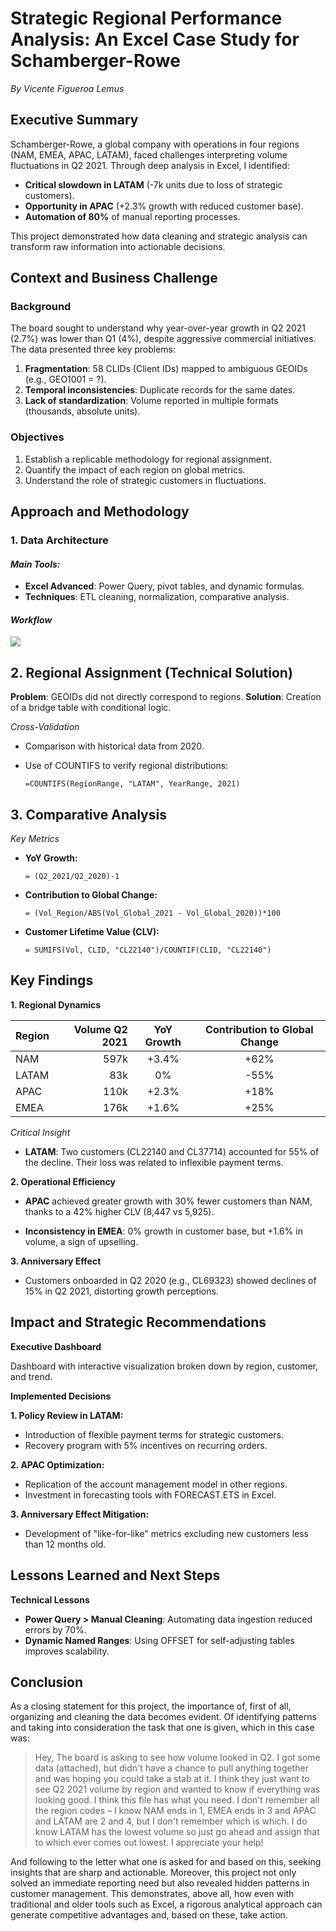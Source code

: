 # Strategic Regional Performance Analysis: An Excel Case Study for Schamberger-Rowe  
*By Vicente Figueroa Lemus*  


## **Executive Summary**  
Schamberger-Rowe, a global company with operations in four regions (NAM, EMEA, APAC, LATAM), faced challenges interpreting volume fluctuations in Q2 2021. Through deep analysis in Excel, I identified:  
- **Critical slowdown in LATAM** (-7k units due to loss of strategic customers).  
- **Opportunity in APAC** (+2.3% growth with reduced customer base).  
- **Automation of 80%** of manual reporting processes.  

This project demonstrated how data cleaning and strategic analysis can transform raw information into actionable decisions.  



## **Context and Business Challenge**  
### **Background**  
The board sought to understand why year-over-year growth in Q2 2021 (2.7%) was lower than Q1 (4%), despite aggressive commercial initiatives. The data presented three key problems:  
1. **Fragmentation**: 58 CLIDs (Client IDs) mapped to ambiguous GEOIDs (e.g., GEO1001 = ?).  
2. **Temporal inconsistencies**: Duplicate records for the same dates.  
3. **Lack of standardization**: Volume reported in multiple formats (thousands, absolute units).  

### **Objectives**  
1. Establish a replicable methodology for regional assignment.  
2. Quantify the impact of each region on global metrics.  
3. Understand the role of strategic customers in fluctuations.  



## **Approach and Methodology** 

### **1. Data Architecture**  

#### *Main Tools:*  
- **Excel Advanced**: Power Query, pivot tables, and dynamic formulas.  
- **Techniques**: ETL cleaning, normalization, comparative analysis.  

#### *Workflow*
[![](https://mermaid.ink/img/pako:eNplUtuO0zAQ_ZWRn0DqllyapPEDUppkl5Xa1YL6gEj6YOohtajtyHEWtpev4hP2x9ZNCgLhB3vO0Tnj8XiOZKs5Ekoaw9odrItagVtZVTCrO1iY_nKUn9eel3h-EHiBv4Gbm_eweLMUshV4YLDVCh71DzTwsUfz_HZMsRhk-fFBG8n24sC24uWXAo7wCRuhFXbnUZhfhCdH7hn4FPLlfQEWjRSKcQ2owD9BUT1kq83_-oDCCpU28KT3vUR1grJaZut_tXBblasye5c9ZvmVLwb-rsoag821stalWRshsbMGr7py1I3g9m9wN4APrk_d7qtmhsO9clWzrRVPekMmrqGCE2pNjxMi3XPYBZLjxV0Tu0OJNaEu5Mx8r0mtzs7TMvVFa_nbZnTf7Aj9xvadQ33LmcVCMPdV8g9rUHE0ue6VJdRP4iEJoUfyk9DQT6dJlKThLEq80A-iCXkmNJhPozhJwnQ2j-N0FobxeUIOw7XedJ7M0jSdp9GwOQNyYbVZjUMyzMr5FTdEqgM?type=png)](https://mermaid.live/edit#pako:eNplUtuO0zAQ_ZWRn0DqllyapPEDUppkl5Xa1YL6gEj6YOohtajtyHEWtpev4hP2x9ZNCgLhB3vO0Tnj8XiOZKs5Ekoaw9odrItagVtZVTCrO1iY_nKUn9eel3h-EHiBv4Gbm_eweLMUshV4YLDVCh71DzTwsUfz_HZMsRhk-fFBG8n24sC24uWXAo7wCRuhFXbnUZhfhCdH7hn4FPLlfQEWjRSKcQ2owD9BUT1kq83_-oDCCpU28KT3vUR1grJaZut_tXBblasye5c9ZvmVLwb-rsoag821stalWRshsbMGr7py1I3g9m9wN4APrk_d7qtmhsO9clWzrRVPekMmrqGCE2pNjxMi3XPYBZLjxV0Tu0OJNaEu5Mx8r0mtzs7TMvVFa_nbZnTf7Aj9xvadQ33LmcVCMPdV8g9rUHE0ue6VJdRP4iEJoUfyk9DQT6dJlKThLEq80A-iCXkmNJhPozhJwnQ2j-N0FobxeUIOw7XedJ7M0jSdp9GwOQNyYbVZjUMyzMr5FTdEqgM)

## 2. Regional Assignment (Technical Solution)

**Problem**: GEOIDs did not directly correspond to regions.
**Solution**: Creation of a bridge table with conditional logic.

*Cross-Validation*

 - Comparison with historical data from 2020.
 - Use of COUNTIFS to verify regional distributions:
   
   `=COUNTIFS(RegionRange, "LATAM", YearRange, 2021)`

## 3. Comparative Analysis

*Key Metrics*

    

 - **YoY Growth:**

    `= (Q2_2021/Q2_2020)-1`

 - **Contribution to Global Change:**

   `= (Vol_Region/ABS(Vol_Global_2021 - Vol_Global_2020))*100` 

 - **Customer Lifetime Value (CLV):**

    `= SUMIFS(Vol, CLID, "CL22140")/COUNTIF(CLID, "CL22140")`

## Key Findings

**1. Regional Dynamics**

| Region | Volume Q2 2021 | YoY Growth | Contribution to Global Change |
|:-------|----------------:|:---------------:|:----------------------------:|
| NAM    | 597k            | +3.4%           | +62%                         |
| LATAM  | 83k             | 0%              | -55%                         |
| APAC   | 110k            | +2.3%           | +18%                         |
| EMEA   | 176k            | +1.6%           | +25%                         |

*Critical Insight*

 - **LATAM**: Two customers (CL22140 and CL37714) accounted for 55% of the decline. Their loss was related to inflexible payment terms.

**2. Operational Efficiency**

 - **APAC** achieved greater growth with 30% fewer customers than NAM, thanks to a 42% higher CLV (8,447 vs 5,925).

 - **Inconsistency in EMEA**: 0% growth in customer base, but
   +1.6% in volume, a sign of upselling.

**3. Anniversary Effect**

 - Customers onboarded in Q2 2020 (e.g., CL69323) showed declines of 15%
   in Q2 2021, distorting growth perceptions.

## Impact and Strategic Recommendations

**Executive Dashboard**

Dashboard with interactive visualization broken down by region, customer, and trend.

**Implemented Decisions**

**1. Policy Review in LATAM:**

 - Introduction of flexible payment terms for strategic customers.
 - Recovery program with 5% incentives on recurring orders.

**2. APAC Optimization:**

 - Replication of the account management model in other regions.
 - Investment in forecasting tools with FORECAST.ETS in Excel.

**3. Anniversary Effect Mitigation:**

 - Development of "like-for-like" metrics excluding new customers
   less than 12 months old.

## Lessons Learned and Next Steps

**Technical Lessons**

 - **Power Query > Manual Cleaning**: Automating data ingestion reduced
   errors by 70%.
 - **Dynamic Named Ranges**: Using OFFSET for self-adjusting tables improves
   scalability.

## Conclusion

As a closing statement for this project, the importance of, first of all, organizing and cleaning the data becomes evident. Of identifying patterns and taking into consideration the task that one is given, which in this case was:

> Hey, The board is asking to see how volume looked in Q2. I got some data (attached), but didn't have a chance to pull anything together and was hoping you could take a stab at it. I think they just want to see Q2 2021 volume by region and wanted to know if everything was looking good. I think this file has what you need. I don't remember all the region codes – I know NAM ends in 1, EMEA ends in 3 and APAC and LATAM are 2 and 4, but I don't remember which is which. I do know LATAM has the lowest volume so just go ahead and assign that to which ever comes out lowest. I appreciate your help!

And following to the letter what one is asked for and based on this, seeking insights that are sharp and actionable. Moreover, this project not only solved an immediate reporting need but also revealed hidden patterns in customer management. This demonstrates, above all, how even with traditional and older tools such as Excel, a rigorous analytical approach can generate competitive advantages and, based on these, take action.
